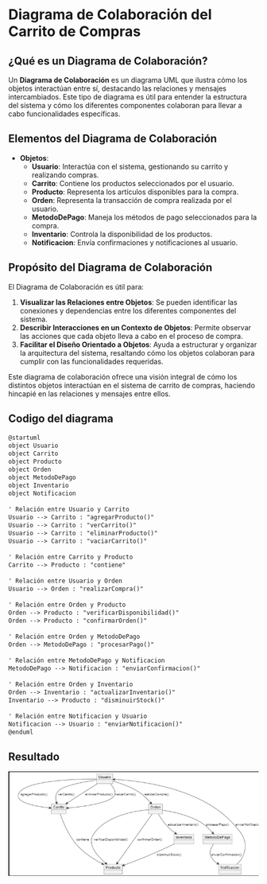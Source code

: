 # Diagrama de Colaboración del Carrito de Compras

## ¿Qué es un Diagrama de Colaboración?

Un **Diagrama de Colaboración** es un diagrama UML que ilustra cómo los objetos interactúan entre sí, destacando las relaciones y mensajes intercambiados. Este tipo de diagrama es útil para entender la estructura del sistema y cómo los diferentes componentes colaboran para llevar a cabo funcionalidades específicas.

## Elementos del Diagrama de Colaboración

- **Objetos**:
  - **Usuario**: Interactúa con el sistema, gestionando su carrito y realizando compras.
  - **Carrito**: Contiene los productos seleccionados por el usuario.
  - **Producto**: Representa los artículos disponibles para la compra.
  - **Orden**: Representa la transacción de compra realizada por el usuario.
  - **MetodoDePago**: Maneja los métodos de pago seleccionados para la compra.
  - **Inventario**: Controla la disponibilidad de los productos.
  - **Notificacion**: Envía confirmaciones y notificaciones al usuario.

## Propósito del Diagrama de Colaboración

El Diagrama de Colaboración es útil para:

1. **Visualizar las Relaciones entre Objetos**: Se pueden identificar las conexiones y dependencias entre los diferentes componentes del sistema.
2. **Describir Interacciones en un Contexto de Objetos**: Permite observar las acciones que cada objeto lleva a cabo en el proceso de compra.
3. **Facilitar el Diseño Orientado a Objetos**: Ayuda a estructurar y organizar la arquitectura del sistema, resaltando cómo los objetos colaboran para cumplir con las funcionalidades requeridas.

Este diagrama de colaboración ofrece una visión integral de cómo los distintos objetos interactúan en el sistema de carrito de compras, haciendo hincapié en las relaciones y mensajes entre ellos.

## Codigo del diagrama
```planuml
@startuml
object Usuario
object Carrito
object Producto
object Orden
object MetodoDePago
object Inventario
object Notificacion

' Relación entre Usuario y Carrito
Usuario --> Carrito : "agregarProducto()"
Usuario --> Carrito : "verCarrito()"
Usuario --> Carrito : "eliminarProducto()"
Usuario --> Carrito : "vaciarCarrito()"

' Relación entre Carrito y Producto
Carrito --> Producto : "contiene"

' Relación entre Usuario y Orden
Usuario --> Orden : "realizarCompra()"

' Relación entre Orden y Producto
Orden --> Producto : "verificarDisponibilidad()"
Orden --> Producto : "confirmarOrden()"

' Relación entre Orden y MetodoDePago
Orden --> MetodoDePago : "procesarPago()"

' Relación entre MetodoDePago y Notificacion
MetodoDePago --> Notificacion : "enviarConfirmacion()"

' Relación entre Orden y Inventario
Orden --> Inventario : "actualizarInventario()"
Inventario --> Producto : "disminuirStock()"

' Relación entre Notificacion y Usuario
Notificacion --> Usuario : "enviarNotificacion()"
@enduml
```

## Resultado
![Imagen](Img/DiagramaDeColaboracion.png)